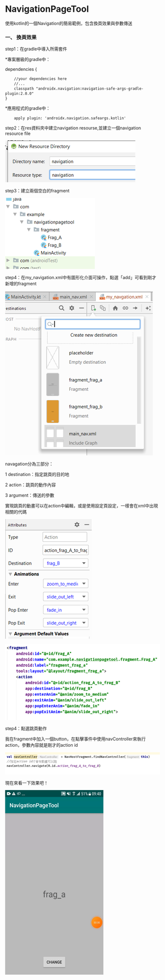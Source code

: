 # NavigationPageTool
使用kotlin的一個Navigation的簡易範例，包含換頁效果與參數傳送

### 一、 換頁效果

step1：在gradle中導入所需套件

*專案層級的gradle中：

dependencies {

        //your dependencies here
        //...
        classpath "androidx.navigation:navigation-safe-args-gradle-plugin:2.0.0"
    }

    
*應用程式的gradle中：

        apply plugin: 'androidx.navigation.safeargs.kotlin'



step2：在res資料夾中建立navigation resourse,並建立一個navigation resource file

![image](https://github.com/LucaLin/NavigationPageTool/blob/main/screenshots/3.PNG)


step3：建立兩個空白的fragment

![image](https://github.com/LucaLin/NavigationPageTool/blob/main/screenshots/5.PNG)

step4：在my_navigation.xml中有圖形化介面可操作，點選「add」可看到剛才新增的fragment

![image](https://github.com/LucaLin/NavigationPageTool/blob/main/screenshots/6.PNG)

navagation分為三部分：

1 destination：指定跳頁的目的地

2 action：跳頁的動作內容

3 argument：傳送的參數

實現跳頁的動畫可以在action中編輯，或是使用設定頁設定，一樣會在xml中出現相關的代碼

![image](https://github.com/LucaLin/NavigationPageTool/blob/main/screenshots/7.PNG)


![image](https://github.com/LucaLin/NavigationPageTool/blob/main/screenshots/8.PNG)

step4：點選跳頁動作

我在fragment中加入一個button，在點擊事件中使用navController來執行action，參數內容就是剛才的action id

![image](https://github.com/LucaLin/NavigationPageTool/blob/main/screenshots/9.PNG)

現在來看一下效果吧！

<img src="https://github.com/LucaLin/NavigationPageTool/blob/main/screenshots/1.gif" width="320" height="600"/>
